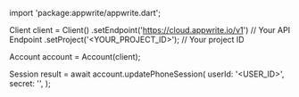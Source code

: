 import 'package:appwrite/appwrite.dart';

Client client = Client()
    .setEndpoint('https://cloud.appwrite.io/v1') // Your API Endpoint
    .setProject('&lt;YOUR_PROJECT_ID&gt;'); // Your project ID

Account account = Account(client);

Session result = await account.updatePhoneSession(
    userId: '<USER_ID>',
    secret: '<SECRET>',
);
